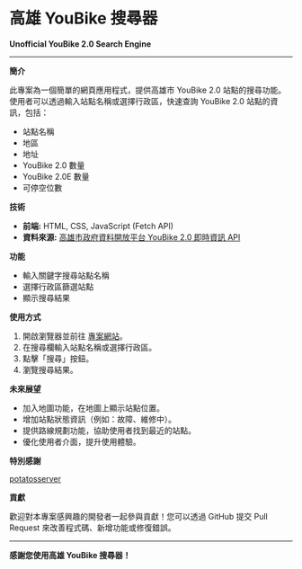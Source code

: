 # 高雄 YouBike 搜尋器

**Unofficial YouBike 2.0 Search Engine**

---

**簡介**

此專案為一個簡單的網頁應用程式，提供高雄市 YouBike 2.0 站點的搜尋功能。使用者可以透過輸入站點名稱或選擇行政區，快速查詢 YouBike 2.0 站點的資訊，包括：

* 站點名稱
* 地區
* 地址
* YouBike 2.0 數量
* YouBike 2.0E 數量
* 可停空位數

**技術**

* **前端:** HTML, CSS, JavaScript (Fetch API)
* **資料來源:** [高雄市政府資料開放平台 YouBike 2.0 即時資訊 API](https://api.kcg.gov.tw/api/service/Get/b4dd9c40-9027-4125-8666-06bef1756092)


**功能**

* 輸入關鍵字搜尋站點名稱
* 選擇行政區篩選站點
* 顯示搜尋結果


**使用方式**

1.  開啟瀏覽器並前往 [專案網站](https://kevin970712.github.io/unoffical-youbike-2.0/index)。
2.  在搜尋欄輸入站點名稱或選擇行政區。
3.  點擊「搜尋」按鈕。
4.  瀏覽搜尋結果。


**未來展望**

* 加入地圖功能，在地圖上顯示站點位置。
* 增加站點狀態資訊（例如：故障、維修中）。
* 提供路線規劃功能，協助使用者找到最近的站點。
* 優化使用者介面，提升使用體驗。


**特別感謝**

[potatosserver](https://github.com/potatosserver)


**貢獻**

歡迎對本專案感興趣的開發者一起參與貢獻！您可以透過 GitHub 提交 Pull Request 來改善程式碼、新增功能或修復錯誤。

---

**感謝您使用高雄 YouBike 搜尋器！**
